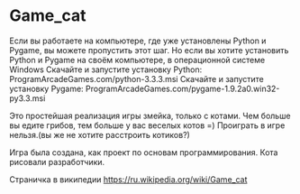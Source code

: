 # Game_cat
Если вы работаете на компьютере, где уже установлены Python и Pygame,
вы можете пропустить этот шаг. Но если вы хотите установить Python и Pygame на своём компьютере,
в операционной системе Windows
Скачайте и запустите установку Python: ProgramArcadeGames.com/python-3.3.3.msi
Скачайте и запустите установку Pygame: ProgramArcadeGames.com/pygame-1.9.2a0.win32-py3.3.msi

Это простейшая реализация игры змейка, только с котами. Чем больше вы едите грибов, тем больше у вас веселых котов =)
Проиграть в игре нельзя.(вы же не хотите расстроить котиков?)

Игра была создана, как проект по основам программирования.
Кота рисовали разработчики.

Страничка в википедии
https://ru.wikipedia.org/wiki/Game_cat
